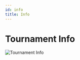 ```yaml
---
id: info
title: Info
---
```


# Tournament Info

![Tournament Info](/img/tournament-info-main.png)


